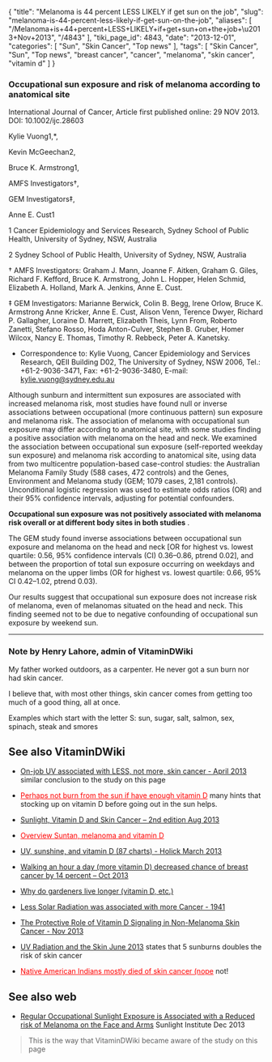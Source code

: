 {
    "title": "Melanoma is 44 percent LESS LIKELY if get sun on the job",
    "slug": "melanoma-is-44-percent-less-likely-if-get-sun-on-the-job",
    "aliases": [
        "/Melanoma+is+44+percent+LESS+LIKELY+if+get+sun+on+the+job+\u2013+Nov+2013",
        "/4843"
    ],
    "tiki_page_id": 4843,
    "date": "2013-12-01",
    "categories": [
        "Sun",
        "Skin Cancer",
        "Top news"
    ],
    "tags": [
        "Skin Cancer",
        "Sun",
        "Top news",
        "breast cancer",
        "cancer",
        "melanoma",
        "skin cancer",
        "vitamin d"
    ]
}


### Occupational sun exposure and risk of melanoma according to anatomical site

International Journal of Cancer, Article first published online: 29 NOV 2013. DOI: 10.1002/ijc.28603

Kylie Vuong1,*,

Kevin McGeechan2,

Bruce K. Armstrong1,

AMFS Investigators†,

GEM Investigators‡,

Anne E. Cust1

1    Cancer Epidemiology and Services Research, Sydney School of Public Health, University of Sydney, NSW, Australia

2     Sydney School of Public Health, University of Sydney, NSW, Australia

†     AMFS Investigators: Graham J. Mann, Joanne F. Aitken, Graham G. Giles, Richard F. Kefford, Bruce K. Armstrong, John L. Hopper, Helen Schmid, Elizabeth A. Holland, Mark A. Jenkins, Anne E. Cust.

‡     GEM Investigators: Marianne Berwick, Colin B. Begg, Irene Orlow, Bruce K. Armstrong Anne Kricker, Anne E. Cust, Alison Venn, Terence Dwyer, Richard P. Gallagher, Loraine D. Marrett, Elizabeth Theis, Lynn From, Roberto Zanetti, Stefano Rosso, Hoda Anton-Culver, Stephen B. Gruber, Homer Wilcox, Nancy E. Thomas, Timothy R. Rebbeck, Peter A. Kanetsky.

* Correspondence to: Kylie Vuong, Cancer Epidemiology and Services Research, QEII Building D02, The University of Sydney, NSW 2006, Tel.: +61-2-9036-3471, Fax: +61-2-9036-3480, E-mail: kylie.vuong@sydney.edu.au

Although sunburn and intermittent sun exposures are associated with increased melanoma risk, most studies have found null or inverse associations between occupational (more continuous pattern) sun exposure and melanoma risk. The association of melanoma with occupational sun exposure may differ according to anatomical site, with some studies finding a positive association with melanoma on the head and neck. We examined the association between occupational sun exposure (self-reported weekday sun exposure) and melanoma risk according to anatomical site, using data from two multicentre population-based case-control studies: the Australian Melanoma Family Study (588 cases, 472 controls) and the Genes, Environment and Melanoma study (GEM; 1079 cases, 2,181 controls). Unconditional logistic regression was used to estimate odds ratios (OR) and their 95% confidence intervals, adjusting for potential confounders. 

 **Occupational sun exposure was not positively associated with melanoma risk overall or at different body sites in both studies** . 

The GEM study found inverse associations between occupational sun exposure and melanoma on the head and neck <span>[OR for highest vs. lowest quartile: 0.56, 95% confidence intervals (CI) 0.36–0.86, ptrend 0.02]</span>, and between the proportion of total sun exposure occurring on weekdays and melanoma on the upper limbs (OR for highest vs. lowest quartile: 0.66, 95% CI 0.42–1.02, ptrend 0.03). 

Our results suggest that occupational sun exposure does not increase risk of melanoma, even of melanomas situated on the head and neck. This finding seemed not to be due to negative confounding of occupational sun exposure by weekend sun.

---

### Note by Henry Lahore, admin of VitaminDWiki

My father worked outdoors, as a carpenter. He never got a sun burn nor had skin cancer. 

I believe that, with most other things, skin cancer comes from getting too much of a good thing, all at once. 

Examples which start with the letter S: sun, sugar, salt, salmon, sex, spinach, steak and smores

## See also VitaminDWiki

* [On-job UV associated with LESS, not more, skin cancer - April 2013](/posts/on-job-uv-associated-with-less-not-more-skin-cancer) similar conclusion to the study on this page

* <a href="/posts/perhaps-not-burn-from-the-sun-if-have-enough-vitamin-d" style="color: red; text-decoration: underline;" title="This post/category does not exist yet: Perhaps not burn from the sun if have enough vitamin D">Perhaps not burn from the sun if have enough vitamin D</a> many hints that stocking up on vitamin D before going out in the sun helps.

* [Sunlight, Vitamin D and Skin Cancer – 2nd edition Aug 2013 ](/posts/sunlight-vitamin-d-and-skin-cancer-2nd-edition)

* <a href="/posts/overview-suntan-melanoma-and-vitamin-d" style="color: red; text-decoration: underline;" title="This post/category does not exist yet: Overview Suntan, melanoma and vitamin D">Overview Suntan, melanoma and vitamin D</a>

* [UV, sunshine, and vitamin D (87 charts) - Holick March 2013](/posts/uv-sunshine-and-vitamin-d-87-charts-holick)

* [Walking an hour a day (more vitamin D) decreased chance of breast cancer by 14 percent – Oct 2013](/posts/walking-an-hour-a-day-more-vitamin-d-decreased-chance-of-breast-cancer-by-14-percent)

* [Why do gardeners live longer (vitamin D, etc.) ](/posts/why-do-gardeners-live-longer-vitamin-d-etc)

* [Less Solar Radiation was associated with more Cancer - 1941](/posts/less-solar-radiation-was-associated-with-more-cancer-1941)

* [The Protective Role of Vitamin D Signaling in Non-Melanoma Skin Cancer - Nov 2013](/posts/the-protective-role-of-vitamin-d-signaling-in-non-melanoma-skin-cancer)

* [UV Radiation and the Skin June 2013](/posts/uv-radiation-and-the-skin) states that 5 sunburns doubles the risk of skin cancer

* <a href="/posts/native-american-indians-mostly-died-of-skin-cancer-nope" style="color: red; text-decoration: underline;" title="This post/category does not exist yet: Native American Indians mostly died of skin cancer (nope">Native American Indians mostly died of skin cancer (nope</a>  not!

## See also web

* [Regular Occupational Sunlight Exposure is Associated with a Reduced risk of Melanoma on the Face and Arms](http://www.sunlightinstitute.org/regular-occupational-sunlight-exposure-associated-reduced-risk-melanoma-face-and-arms) Sunlight Institute Dec 2013

> This is the way that VitaminDWiki became aware of the study on this page